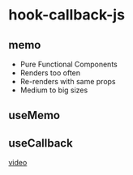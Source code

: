 # hook-callback-js

## memo

- Pure Functional Components
- Renders too often
- Re-renders with same props
- Medium to big sizes

## useMemo

## useCallback

[video](https://www.youtube.com/watch?v=NmU2nNehNNY)
